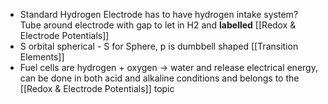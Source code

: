 - Standard Hydrogen Electrode has to have hydrogen intake system? Tube around electrode with gap to let in H2 and **labelled** [[Redox & Electrode Potentials]]
- S orbital spherical - S for Sphere, p is dumbbell shaped [[Transition Elements]] 
- Fuel cells are hydrogen + oxygen -> water and release electrical energy, can be done in both acid and alkaline conditions and belongs to the [[Redox & Electrode Potentials]] topic